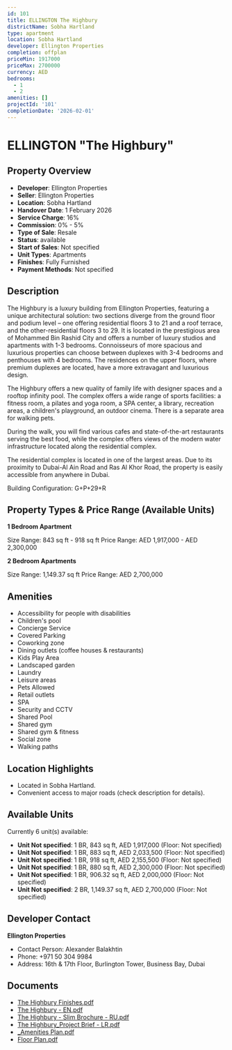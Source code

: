 ```yaml
---
id: 101
title: ELLINGTON The Highbury
districtName: Sobha Hartland
type: apartment
location: Sobha Hartland
developer: Ellington Properties
completion: offplan
priceMin: 1917000
priceMax: 2700000
currency: AED
bedrooms:
  - 1
  - 2
amenities: []
projectId: '101'
completionDate: '2026-02-01'
---
```


# ELLINGTON "The Highbury"

## Property Overview
- **Developer**: Ellington Properties
- **Seller**: Ellington Properties
- **Location**: Sobha Hartland
- **Handover Date**: 1 February 2026
- **Service Charge**: 16%
- **Commission**: 0% - 5%
- **Type of Sale**: Resale
- **Status**: available
- **Start of Sales**: Not specified
- **Unit Types**: Apartments
- **Finishes**: Fully Furnished
- **Payment Methods**: Not specified

## Description
The Highbury is a luxury building from Ellington Properties, featuring a unique architectural solution: two sections diverge from the ground floor and podium level – one offering residential floors 3 to 21 and a roof terrace, and the other-residential floors 3 to 29. It is located in the prestigious area of Mohammed Bin Rashid City and offers a number of luxury studios and apartments with 1-3 bedrooms. Connoisseurs of more spacious and luxurious properties can choose between duplexes with 3-4 bedrooms and penthouses with 4 bedrooms. The residences on the upper floors, where premium duplexes are located, have a more extravagant and luxurious design.

The Highbury offers a new quality of family life with designer spaces and a rooftop infinity pool. The complex offers a wide range of sports facilities: a fitness room, a pilates and yoga room, a SPA center, a library, recreation areas, a children's playground, an outdoor cinema. There is a separate area for walking pets. 

During the walk, you will find various cafes and state-of-the-art restaurants serving the best food, while the complex offers views of the modern water infrastructure located along the residential complex.

The residential complex is located in one of the largest areas. Due to its proximity to Dubai-Al Ain Road and Ras Al Khor Road, the property is easily accessible from anywhere in Dubai.

Building Configuration: G+P+29+R

## Property Types & Price Range (Available Units)
**1 Bedroom Apartment**

Size Range: 843 sq ft - 918 sq ft
Price Range: AED 1,917,000 - AED 2,300,000

**2 Bedroom Apartments**

Size Range: 1,149.37 sq ft
Price Range: AED 2,700,000

## Amenities
- Accessibility for people with disabilities
- Children's pool
- Concierge Service
- Covered Parking
- Coworking zone
- Dining outlets  (coffee houses & restaurants)
- Kids Play Area
- Landscaped garden
- Laundry
- Leisure areas
- Pets Allowed
- Retail outlets
- SPA
- Security and CCTV
- Shared Pool
- Shared gym
- Shared gym & fitness
- Social zone
- Walking paths

## Location Highlights
- Located in Sobha Hartland.
- Convenient access to major roads (check description for details).

## Available Units
Currently 6 unit(s) available:
- **Unit Not specified**: 1 BR, 843 sq ft, AED 1,917,000 (Floor: Not specified)
- **Unit Not specified**: 1 BR, 883 sq ft, AED 2,033,500 (Floor: Not specified)
- **Unit Not specified**: 1 BR, 918 sq ft, AED 2,155,500 (Floor: Not specified)
- **Unit Not specified**: 1 BR, 880 sq ft, AED 2,300,000 (Floor: Not specified)
- **Unit Not specified**: 1 BR, 906.32 sq ft, AED 2,000,000 (Floor: Not specified)
- **Unit Not specified**: 2 BR, 1,149.37 sq ft, AED 2,700,000 (Floor: Not specified)

## Developer Contact
**Ellington Properties**
- Contact Person: Alexander Balakhtin
- Phone: +971 50 304 9984
- Address: 16th & 17th Floor, Burlington Tower, Business Bay, Dubai

## Documents
- [The Highbury Finishes.pdf](https://cdn.geniemap.net/2023/06/23/pGispg2raExTasc6M9PGmSna81SaAfYdPPM4kWCU.pdf)
- [The Highbury - EN.pdf](https://cdn.geniemap.net/2023/06/23/ZOoovN4msljIBJpandZ0PIqx3yxHHXLJZfQM8qp5.pdf)
- [The Highbury - Slim Brochure - RU.pdf](https://cdn.geniemap.net/2023/06/23/hyXNZqJI7kdKlKAn435N6mXxc35oZ2G0cwdTpPfp.pdf)
- [The Highbury_Project Brief - LR.pdf](https://cdn.geniemap.net/2023/06/23/H46g3CzA2GRNcoG8RHv55sucAkGfTX8w0sWZ7qtI.pdf)
- [_Amenities Plan.pdf](https://cdn.geniemap.net/2023/06/23/9m89LUkCNvOClQAWTCiMEgqaQtSsOAvwSFd4gcDe.pdf)
- [Floor Plan.pdf](https://cdn.geniemap.net/2023/06/23/DpzcFYSDEaD2vWYebWlEL4aWt01CDcvq9fO7KI2P.pdf)
